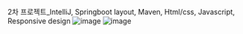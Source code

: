 2차 프로젝트_IntelliJ, Springboot layout, Maven, Html/css, Javascript, Responsive design
![image](https://github.com/04055by/2nd_pongcase/assets/156065910/7bb28a93-9f28-4b1e-a369-0f455914fba9)
![image](https://github.com/04055by/2nd_pongcase/assets/156065910/2ba5f205-62ae-4481-acd7-a8bb90416574)

